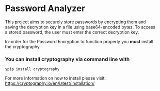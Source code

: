 # Password Analyzer

This project aims to securely store passwords by encrypting them and saving the decryption key in a file using base64-encoded bytes. To access a stored password, the user must enter the correct decryption key.













 In-order for the Password Encryption to function properly you **must** install the cryptography 

### You can install cryptography via command line with
	$pip install cryptography

 For more information on how to install please visit:
 	https://cryptography.io/en/latest/installation/
